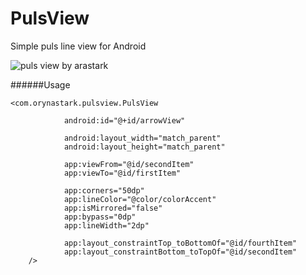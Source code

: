 # PulsView
Simple puls line view for Android

![puls view by arastark](https://media.giphy.com/media/eivwqATrtL7CTrPMrE/giphy.gif)

######Usage
```
<com.orynastark.pulsview.PulsView

            android:id="@+id/arrowView"

            android:layout_width="match_parent"
            android:layout_height="match_parent"

            app:viewFrom="@id/secondItem"
            app:viewTo="@id/firstItem"

            app:corners="50dp"
            app:lineColor="@color/colorAccent"
            app:isMirrored="false"
            app:bypass="0dp"
            app:lineWidth="2dp"

            app:layout_constraintTop_toBottomOf="@id/fourthItem"
            app:layout_constraintBottom_toTopOf="@id/secondItem"
    />
```
